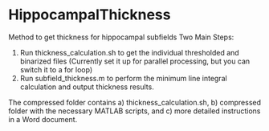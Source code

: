 # HippocampalThickness
Method to get thickness for hippocampal subfields
Two Main Steps:
1) Run thickness_calculation.sh to get the individual thresholded and binarized files (Currently set it up for parallel processing, but you can switch it to a for loop)
2) Run subfield_thickness.m to perform the minimum line integral calculation and output thickness results. 

The compressed folder contains a) thickness_calculation.sh, b) compressed folder with the necessary MATLAB scripts, and c) more detailed instructions in a Word document.
